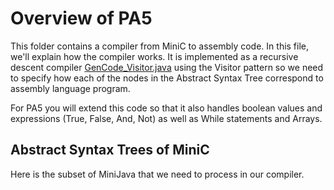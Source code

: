 # Overview of PA5
This folder contains a compiler from MiniC to assembly code.
In this file, we'll explain how the compiler works. It is implemented
as a recursive descent compiler
   [GenCode_Visitor.java](./GenCode_Visitor.java)
using the Visitor pattern so we need
to specify how each of the nodes in the Abstract Syntax Tree correspond
to assembly language program.

For PA5 you will extend this code so that it also handles boolean values
and expressions (True, False, And, Not) as well as While statements
and Arrays.

## Abstract Syntax Trees of MiniC
Here is the subset of MiniJava that we need to process in our compiler.

